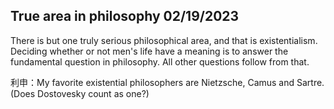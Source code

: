 ## True area in philosophy 02/19/2023

There is but one truly serious philosophical area, and that is existentialism. Deciding whether or not men's life have a meaning is to answer the fundamental question in philosophy. All other questions follow from that.

利申：My favorite existential philosophers are Nietzsche, Camus and Sartre. (Does Dostovesky count as one?)
